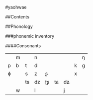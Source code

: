 #yaohwae

##Contents

##Phonology

###phonemic inventory

####Consonants


<table>
  <tr>
    <td></td>
    <td>m</td>
    <td></td>
    <td>n</td>
    <td></td>
    <td></td>
    <td></td>
    <td></td>
    <td>ŋ</td>
  </tr>
  <tr>
    <td>p</td>
    <td>b<br></td>
    <td>t<br></td>
    <td>d</td>
    <td></td>
    <td></td>
    <td></td>
    <td>k</td>
    <td>g</td>
  </tr>
  <tr>
    <td>ɸ</td>
    <td></td>
    <td>s<br></td>
    <td>z</td>
    <td>ʂ</td>
    <td></td>
    <td></td>
    <td>x</td>
    <td></td>
  </tr>
  <tr>
    <td></td>
    <td></td>
    <td>ts<br></td>
    <td>dz</td>
    <td>ʈʂ</td>
    <td>tɕ</td>
    <td>dʑ</td>
    <td></td>
    <td></td>
  </tr>
  <tr>
    <td></td>
    <td>w</td>
    <td><br></td>
    <td>l</td>
    <td></td>
    <td></td>
    <td>j</td>
    <td></td>
    <td></td>
  </tr>
</table>
